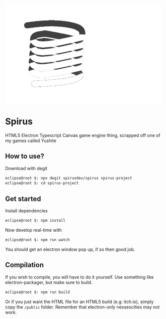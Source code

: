 ![spirus](/public/made_with_spirus.png?height=100)
# Spirus
HTML5 Electron Typescript Canvas game engine thing, scrapped off one of my games called Yushite

## How to use?
Download with degit
```bash
eclipse@root $: npx degit spirusdev/spirus spirus-project
eclipse@root $: cd spirus-project
```

## Get started
Install dependencies
```bash
eclipse@root $: npm install
```

Now develop real-time with
```bash
eclipse@root $: npm run watch
```

You should get an electron window pop up, if so then good job.

## Compilation
If you wish to compile, you will have to do it yourself.
Use something like electron-packager, but make sure to build.
```bash
eclipse@root $: npm run build
```

Or if you just want the HTML file for an HTML5 build (e.g: itch.io),
simply copy the `/public` folder. Remember that electron-only nessescities may not work.